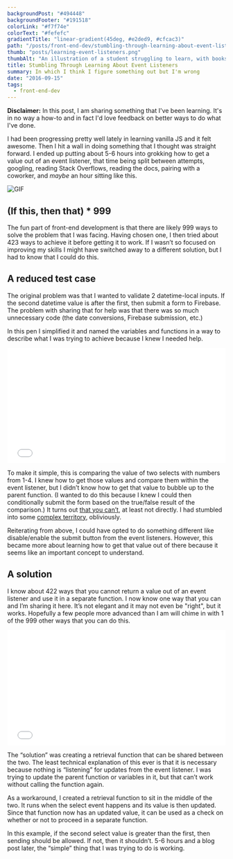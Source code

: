 ```yaml
---
backgroundPost: "#494448"
backgroundFooter: "#191518"
colorLink: "#f7f74e"
colorText: "#fefefc"
gradientTitle: "linear-gradient(45deg, #e2ded9, #cfcac3)"
path: "/posts/front-end-dev/stumbling-through-learning-about-event-listeners"
thumb: "posts/learning-event-listeners.png"
thumbAlt: "An illustration of a student struggling to learn, with books and notes scattered around, in the style of a sketch, viewed from a close-up perspective --v 5 --ar 3:2"
title: Stumbling Through Learning About Event Listeners
summary: In which I think I figure something out but I'm wrong
date: "2016-09-15"
tags:
  - front-end-dev
---
```


**Disclaimer:** In this post, I am sharing something that I've been learning. It's in no way a how-to and in fact I'd love feedback on better ways to do what I've done.

I had been progressing pretty well lately in learning vanilla JS and it felt awesome. Then I hit a wall in doing something that I thought was straight forward. I ended up putting about 5-6 hours into grokking how to get a value out of an event listener, that time being split between attempts, googling, reading Stack Overflows, reading the docs, pairing with a coworker, and _maybe_ an hour sitting like this.

![GIF](/img/posts/front-end-dev/stumbling-through-learning-about-event-listeners/gif-matt-damon-crying.gif)

## (If this, then that) \* 999

The fun part of front-end development is that there are likely 999 ways to solve the problem that I was facing. Having chosen one, I then tried about 423 ways to achieve it before getting it to work. If I wasn’t so focused on improving my skills I might have switched away to a different solution, but I had to know that I could do this.

## A reduced test case

The original problem was that I wanted to validate 2 datetime-local inputs. If the second datetime value is after the first, then submit a form to Firebase. The problem with sharing that for help was that there was so much unnecessary code (the date conversions, Firebase submission, etc.)

In this pen I simplified it and named the variables and functions in a way to describe what I was trying to achieve because I knew I needed help.

<div class="cp_embed_wrapper"><iframe id="cp_embed_OREBzg" src="//codepen.io/dandenney/embed/OREBzg?height=265&amp;theme-id=0&amp;slug-hash=OREBzg&amp;default-tab=js%2Cresult&amp;user=dandenney&amp;embed-version=2" scrolling="no" frameborder="0" height="265" allowtransparency="true" allowfullscreen="true" allowpaymentrequest="true" name="CodePen Embed" title="CodePen Embed 2" class="cp_embed_iframe " style="width: 100%; overflow: hidden;"></iframe></div>

To make it simple, this is comparing the value of two selects with numbers from 1-4\. I knew how to get those values and compare them within the event listener, but I didn’t know how to get that value to bubble up to the parent function. (I wanted to do this because I knew I could then conditionally submit the form based on the true/false result of the comparison.) It turns out [that you can’t](http://stackoverflow.com/questions/26373208/returning-a-variable-from-a-listener-function-javascript), at least not directly. I had stumbled into some [complex territory](http://stackoverflow.com/questions/23667086/why-is-my-variable-unaltered-after-i-modify-it-inside-of-a-function-asynchron), obliviously.

Reiterating from above, I could have opted to do something different like disable/enable the submit button from the event listeners. However, this became more about learning how to get that value out of there because it seems like an important concept to understand.

## A solution

I know about 422 ways that you cannot return a value out of an event listener and use it in a separate function. I now know one way that you can and I’m sharing it here. It’s not elegant and it may not even be "right", but it works. Hopefully a few people more advanced than I am will chime in with 1 of the 999 other ways that you can do this.

<div class="cp_embed_wrapper"><iframe id="cp_embed_OREBzg" src="//codepen.io/dandenney/embed/OREBzg?height=265&amp;theme-id=0&amp;slug-hash=OREBzg&amp;default-tab=js%2Cresult&amp;user=dandenney&amp;embed-version=2" scrolling="no" frameborder="0" height="265" allowtransparency="true" allowfullscreen="true" allowpaymentrequest="true" name="CodePen Embed" title="CodePen Embed 1" class="cp_embed_iframe " style="width: 100%; overflow: hidden;"></iframe></div>

The “solution” was creating a retrieval function that can be shared between the two. The least technical explanation of this ever is that it is necessary because nothing is “listening” for updates from the event listener. I was trying to update the parent function or variables in it, but that can’t work without calling the function again.

As a workaround, I created a retrieval function to sit in the middle of the two. It runs when the select event happens and its value is then updated. Since that function now has an updated value, it can be used as a check on whether or not to proceed in a separate function.

In this example, if the second select value is greater than the first, then sending should be allowed. If not, then it shouldn’t. 5-6 hours and a blog post later, the “simple” thing that I was trying to do is working.
